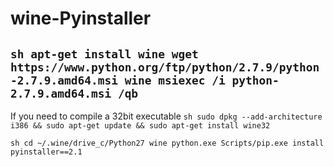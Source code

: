 # wine-Pyinstaller

``sh
apt-get install wine
wget https://www.python.org/ftp/python/2.7.9/python-2.7.9.amd64.msi
wine msiexec /i python-2.7.9.amd64.msi /qb
``
----------------------  
If you need to compile a 32bit executable
``sh
sudo dpkg --add-architecture i386 && sudo apt-get update && sudo apt-get install wine32
``

``sh
cd ~/.wine/drive_c/Python27
wine python.exe Scripts/pip.exe install pyinstaller==2.1
``
